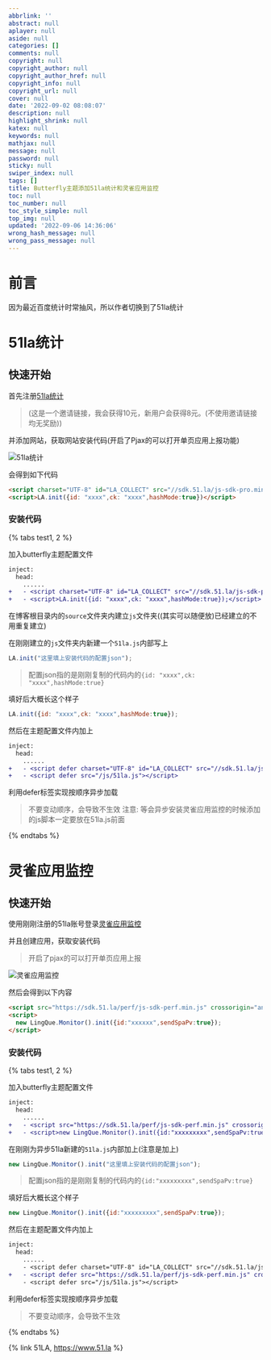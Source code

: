 ```yaml
---
abbrlink: ''
abstract: null
aplayer: null
aside: null
categories: []
comments: null
copyright: null
copyright_author: null
copyright_author_href: null
copyright_info: null
copyright_url: null
cover: null
date: '2022-09-02 08:08:07'
description: null
highlight_shrink: null
katex: null
keywords: null
mathjax: null
message: null
password: null
sticky: null
swiper_index: null
tags: []
title: Butterfly主题添加51la统计和灵雀应用监控
toc: null
toc_number: null
toc_style_simple: null
top_img: null
updated: '2022-09-06 14:36:06'
wrong_hash_message: null
wrong_pass_message: null
---
```

# 前言

因为最近百度统计时常抽风，所以作者切换到了51la统计

# 51la统计

## 快速开始

首先注册[51la统计](https://invite.51.la/1OtUuw1AA?target=V6)

> (这是一个邀请链接，我会获得10元，新用户会获得8元。(不使用邀请链接均无奖励))

并添加网站，获取网站安装代码(开启了Pjax的可以打开单页应用上报功能)

![51la统计](https://cxl2020mc-1304820025.file.myqcloud.com/file/202209020832226.png)

会得到如下代码

```html
<script charset="UTF-8" id="LA_COLLECT" src="//sdk.51.la/js-sdk-pro.min.js"></script>
<script>LA.init({id: "xxxx",ck: "xxxx",hashMode:true})</script>
```

### 安装代码

{% tabs test1, 2 %}

<!-- tab 同步安装 -->

加入butterfly主题配置文件

```diff
inject:
  head:
    ......
+   - <script charset="UTF-8" id="LA_COLLECT" src="//sdk.51.la/js-sdk-pro.min.js"></script>
+   - <script>LA.init({id: "xxxx",ck: "xxxx",hashMode:true});</script>
```

<!-- endtab -->

<!-- tab 异步安装 -->

在博客根目录内的`source`文件夹内建立`js`文件夹((其实可以随便放)已经建立的不用重复建立)

在刚刚建立的`js`文件夹内新建一个`51la.js`内部写上

```js
LA.init("这里填上安装代码的配置json");
```

> 配置json指的是刚刚复制的代码内的`{id: "xxxx",ck: "xxxx",hashMode:true}`

填好后大概长这个样子

```js
LA.init({id: "xxxx",ck: "xxxx",hashMode:true});
```

然后在主题配置文件内加上

```diff
inject:
  head:
    ......
+   - <script defer charset="UTF-8" id="LA_COLLECT" src="//sdk.51.la/js-sdk-pro.min.js"></script>
+   - <script defer src="/js/51la.js"></script>
```

利用defer标签实现按顺序异步加载

> 不要变动顺序，会导致不生效
> 注意: 等会异步安装灵雀应用监控的时候添加的js脚本一定要放在51la.js前面

<!-- endtab -->

{% endtabs %}

# 灵雀应用监控

## 快速开始

使用刚刚注册的51la账号登录[灵雀应用监控](https://perf.51.la/)

并且创建应用，获取安装代码

> 开启了pjax的可以打开单页应用上报

![灵雀应用监控](https://cxl2020mc-1304820025.file.myqcloud.com/file/202209020851621.png)

然后会得到以下内容

```html
<script src="https://sdk.51.la/perf/js-sdk-perf.min.js" crossorigin="anonymous"></script>
<script>
  new LingQue.Monitor().init({id:"xxxxxx",sendSpaPv:true});
</script>
```

### 安装代码

{% tabs test1, 2 %}

<!-- tab 同步安装 -->

加入butterfly主题配置文件

```diff
inject:
  head:
    ......
+   - <script src="https://sdk.51.la/perf/js-sdk-perf.min.js" crossorigin="anonymous"></script>
+   - <script>new LingQue.Monitor().init({id:"xxxxxxxxx",sendSpaPv:true});</script>
```

<!-- endtab -->

<!-- tab 异步安装 -->

在刚刚为异步51la新建的`51la.js`内部加上(注意是加上)

```js
new LingQue.Monitor().init("这里填上安装代码的配置json");
```

> 配置json指的是刚刚复制的代码内的`{id:"xxxxxxxxx",sendSpaPv:true}`

填好后大概长这个样子

```js
new LingQue.Monitor().init({id:"xxxxxxxxx",sendSpaPv:true});
```

然后在主题配置文件内加上

```diff
inject:
  head:
    ......
    - <script defer charset="UTF-8" id="LA_COLLECT" src="//sdk.51.la/js-sdk-pro.min.js"></script>
+   - <script defer src="https://sdk.51.la/perf/js-sdk-perf.min.js" crossorigin="anonymous"></script>
    - <script defer src="/js/51la.js"></script>
```

利用defer标签实现按顺序异步加载

> 不要变动顺序，会导致不生效

<!-- endtab -->

{% endtabs %}

{% link 51LA, https://www.51.la %}

